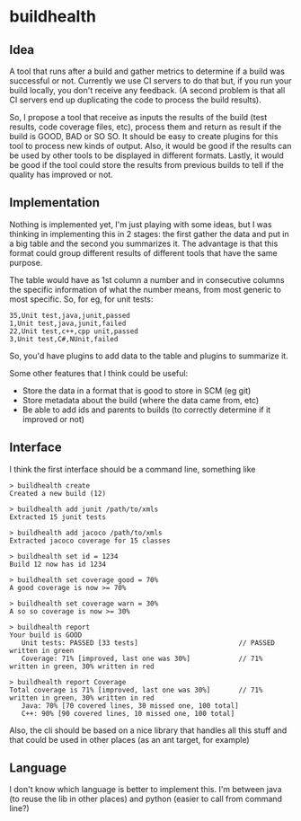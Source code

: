 buildhealth
===========

Idea
----

A tool that runs after a build and gather metrics to determine if a build was successful or not. Currently we use CI servers to do that but, if you run your build locally, you don't receive any feedback. (A second problem is that all CI servers end up duplicating the code to process the build results).

So, I propose a tool that receive as inputs the results of the build (test results, code coverage files, etc), process them and return as result if the build is GOOD, BAD or SO SO. It should be easy to create plugins for this tool to process new kinds of output. Also, it would be good if the results can be used by other tools to be displayed in different formats. Lastly, it would be good if the tool could store the results from previous builds to tell if the quality has improved or not.


Implementation
--------------

Nothing is implemented yet, I'm just playing with some ideas, but I was thinking in implementing this in 2 stages: the first gather the data and put in a big table and the second you summarizes it. The advantage is that this format could group different results of different tools that have the same purpose.

The table would have as 1st column a number and in consecutive columns the specific information of what the number means, from most generic to most specific. So, for eg, for unit tests:
```
35,Unit test,java,junit,passed
1,Unit test,java,junit,failed
22,Unit test,c++,cpp unit,passed
3,Unit test,C#,NUnit,failed
```

So, you'd have plugins to add data to the table and plugins to summarize it.

Some other features that I think could be useful:
 - Store the data in a format that is good to store in SCM (eg git)
 - Store metadata about the build (where the data came from, etc)
 - Be able to add ids and parents to builds (to correctly determine if it improved or not)

Interface
---------

I think the first interface should be a command line, something like
```
> buildhealth create
Created a new build (12)

> buildhealth add junit /path/to/xmls
Extracted 15 junit tests

> buildhealth add jacoco /path/to/xmls
Extracted jacoco coverage for 15 classes

> buildhealth set id = 1234
Build 12 now has id 1234

> buildhealth set coverage good = 70%
A good coverage is now >= 70%

> buildhealth set coverage warn = 30%
A so so coverage is now >= 30%

> buildhealth report
Your build is GOOD
   Unit tests: PASSED [33 tests]                         // PASSED written in green
   Coverage: 71% [improved, last one was 30%]            // 71% written in green, 30% written in red

> buildhealth report Coverage
Total coverage is 71% [improved, last one was 30%]       // 71% written in green, 30% written in red
   Java: 70% [70 covered lines, 30 missed one, 100 total]
   C++: 90% [90 covered lines, 10 missed one, 100 total]
```

Also, the cli should be based on a nice library that handles all this stuff and that could be used in other places (as an ant target, for example)

Language
--------

I don't know which language is better to implement this. I'm between java (to reuse the lib in other places) and python (easier to call from command line?)
